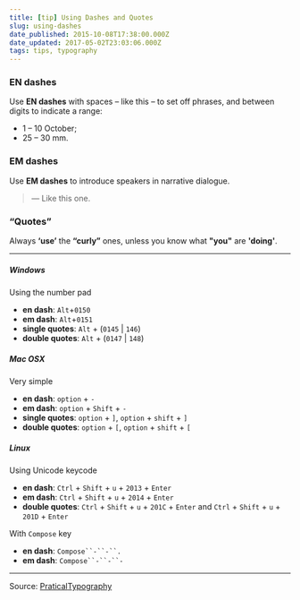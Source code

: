 ```yaml
---
title: [tip] Using Dashes and Quotes
slug: using-dashes
date_published: 2015-10-08T17:38:00.000Z
date_updated: 2017-05-02T23:03:06.000Z
tags: tips, typography
---
```


### EN dashes

Use **EN dashes** with spaces – like this – to set off phrases, and between digits to indicate a range:

- 1 – 10 October;
- 25 – 30 mm.

### EM dashes

Use **EM dashes** to introduce speakers in narrative dialogue.

> — Like this one.

### “Quotes”

Always **‘use’** the **“curly”** ones, unless you know what **"you"** are **'doing'**.

---

##### Windows

Using the number pad

- **en dash**: `Alt`+`0150`
- **em dash**: `Alt`+`0151`
- **single quotes**: `Alt` + (`0145` | `146`)
- **double quotes**: `Alt` + (`0147` | `148`)

##### Mac OSX

Very simple

- **en dash**: `option` + `-`
- **em dash**: `option` + `Shift` + `-`
- **single quotes**: `option` + `]`, `option` + `shift` + `]`
- **double quotes**: `option` + `[`, `option` + `shift` + `[`

##### Linux

Using Unicode keycode

- **en dash**: `Ctrl` + `Shift` + `u` + `2013` + `Enter`
- **em dash**: `Ctrl` + `Shift` + `u` + `2014` + `Enter`
- **double quotes**: `Ctrl` + `Shift` + `u` + `201C` + `Enter` and `Ctrl` + `Shift` + `u` + `201D` + `Enter`

With `Compose` key

- **en dash**: `Compose``-``-``.`
- **em dash**: `Compose``-``-``-`

---

Source: [Pratical](http://practicaltypography.com/hyphens-and-dashes.html)[Typography](http://practicaltypography.com/straight-and-curly-quotes.html)
